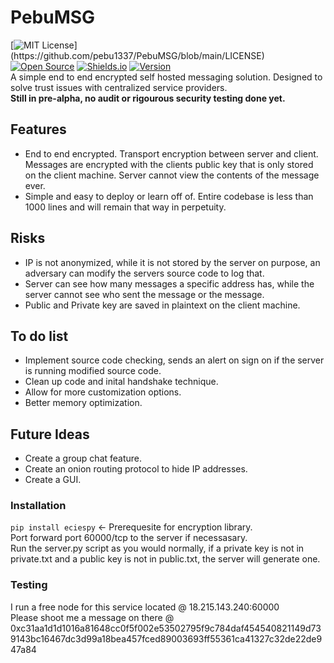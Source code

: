 # PebuMSG
[![MIT License](https://img.shields.io/apm/l/atomic-design-ui.svg?)](https://github.com/pebu1337/PebuMSG/blob/main/LICENSE) [![Open Source](https://badges.frapsoft.com/os/v1/open-source.svg?v=103)](https://opensource.org/) [![Shields.io](https://img.shields.io/badge/shields.io-ok-green.svg?style=flat)](http://shields.io/) [![Version](https://badge.fury.io/gh/tterb%2FHyde.svg)](https://badge.fury.io/gh/pebu1337%2FPebuMSG) <br>
A simple end to end encrypted self hosted messaging solution. Designed to solve trust issues with centralized service providers. <br>
<b/>Still in pre-alpha, no audit or rigourous security testing done yet.</b>
## Features
* End to end encrypted. Transport encryption between server and client. Messages are encrypted with the clients public key that is only stored on the client machine. Server cannot view the contents of the message ever.
* Simple and easy to deploy or learn off of. Entire codebase is less than 1000 lines and will remain that way in perpetuity. 
## Risks
* IP is not anonymized, while it is not stored by the server on purpose, an adversary can modify the servers source code to log that.
* Server can see how many messages a specific address has, while the server cannot see who sent the message or the message.
* Public and Private key are saved in plaintext on the client machine.
## To do list
* Implement source code checking, sends an alert on sign on if the server is running modified source code.
* Clean up code and inital handshake technique.
* Allow for more customization options.
* Better memory optimization.
## Future Ideas
* Create a group chat feature.
* Create an onion routing protocol to hide IP addresses. 
* Create a GUI.
### Installation
```pip install eciespy``` <- Prerequesite for encryption library. <br>
Port forward port 60000/tcp to the server if necessasary. <br>
Run the server.py script as you would normally, if a private key is not in private.txt and a public key is not in public.txt, the server will generate one. <br>
### Testing 
I run a free node for this service located @ 18.215.143.240:60000 <br>
Please shoot me a message on there @ 0xc31aa1d1d1016a81648cc0f5f002e53502795f9c784daf454540821149d739143bc16467dc3d99a18bea457fced89003693ff55361ca41327c32de22de947a84
